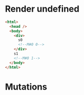 # Render undefined
```html
<html>
  <head />
  <body>
    <div>
      s0
      <!--M#0 0-->
    </div>
    s1
    <!--M#0 1-->
  </body>
</html>
```

# Mutations
```

```